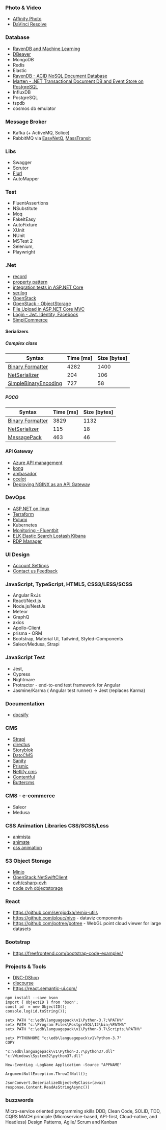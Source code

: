 ### Photo & Video
- [Affinity Photo](https://affinity.serif.com/en-us/photo/)
- [DaVinci Resolve](https://www.blackmagicdesign.com/pl/products/davinciresolve/)

### Database
- [RavenDB and Machine Learning](ravendb.net/learn/webinars/ravendb-and-machine-learning)
- [DBeaver](https://dbeaver.io/)
- MongoDB
- Redis
- Elastic
- [RavenDB - ACID NoSQL Document Database](https://ravendb.net/)
- [Marten - .NET Transactional Document DB and Event Store on PostgreSQL](https://martendb.io/)
- InfluxDB
- PostgreSQL
- tspdb
- cosmos db emulator


### Message Broker
 - Kafka (+ ActiveMQ, Solice) 
 - RabbitMQ via [EasyNetQ](https://easynetq.com/), [MassTransit](https://masstransit-project.com)

### Libs
 - Swagger
 - Scrutor
 - [Flurl](https://flurl.dev/)
 - AutoMapper

### Test
 - FluentAssertions
 - NSubstitute
 - Moq 
 - FakeItEasy
 - AutoFixture
 - XUnit 
 - NUnit 
 - MSTest 2
 - Selenium, 
 - Playwright 

### .Net
- [record](https://docs.microsoft.com/en-us/dotnet/csharp/language-reference/builtin-types/record)
- [property pattern](https://docs.microsoft.com/en-us/dotnet/csharp/language-reference/operators/patterns#property-pattern)
- [integration tests in ASP.NET Core](https://docs.microsoft.com/en-us/aspnet/core/test/integration-tests?view=aspnetcore-5.0)
- [serilog](https://github.com/datalust/dotnet6-serilog-example)
- [OpenStack](https://github.com/openstacknetsdk/openstack.net/wiki/Getting-Started-With-The-OpenStack-NET-SDK)
- [OpenStack - ObjectStorage](https://github.com/openstacknetsdk/openstack.net/blob/master/src/Samples/CSharpCodeSamples/ObjectStorageProviderExamples.cs)
- [File Upload in ASP.NET Core MVC](https://code-maze.com/file-upload-aspnetcore-mvc/)
- [Login - Jwt. Identity, Facebook](https://fullstackmark.com/post/13/jwt-authentication-with-aspnet-core-2-web-api-angular-5-net-core-identity-and-facebook-login)
- [SimplCommerce](https://github.com/simplcommerce/SimplCommerce/blob/master/src/Modules/SimplCommerce.Module.Orders/Services/OrderService.cs)

#### Serializers
##### Complex class

| Syntax | Time [ms] | Size [bytes] |
| --- | ----------- |----------- |
| [Binary Formatter](https://github.com/dotnet/standard/System.Runtime.Serialization.Formatters.Binary.cs) | 4282 |1400 |
| [NetSerializer](https://github.com/tomba/netserializer) | 204 |106 |
| [SimpleBinaryEncoding](https://github.com/real-logic/simple-binary-encoding) | 727 |58 |

##### POCO

| Syntax | Time [ms] | Size [bytes] |
| --- | ----------- |----------- |
| [Binary Formatter](https://github.com/dotnet/standard/System.Runtime.Serialization.Formatters.Binary.cs) | 3829 |1132 |
| [NetSerializer](https://github.com/tomba/netserializer) | 115 |18 |
| [MessagePack](https://github.com/neuecc/MessagePack-CSharp) | 463 |46 |


#### API Gateway
- [Azure API management](https://azure.microsoft.com/en-us/services/api-management)
- [kong](https://konghq.com/kong/)
- [ambasador](https://www.getambassador.io/)
- [ocelot](https://github.com/ThreeMammals/Ocelot)
- [Deploying NGINX as an API Gateway](https://www.nginx.com/resources/library/nginx-api-gateway-deployment)

### DevOps
 - [ASP.NET on linux](https://www.meziantou.net/publishing-an-asp-net-core-website-to-a-linux-host.htm)
 - [Terraform](https://www.terraform.io/)
 - [Pulumi](https://www.pulumi.com/)
 - Kubernetes
 - [Monitoring - Fluentbit](https://docs.fluentbit.io/manual/administration/monitoring)
 - [ELK Elastic Search Lostash Kibana](https://www.elastic.co/what-is/elk-stack)
 - [RDP Manager](https://remotedesktopmanager.com/)
### UI Design
- [Account Settings](https://dribbble.com/shots/5434357-Profile-Page-UI-Design)
- [Contact us Feedback](https://dribbble.com/shots/6500013-Message-Delivery-Confirmation-UI-Design)

### JavaScript, TypeScript, HTML5, CSS3/LESS/SCSS
- Angular RxJs
- React/Next.js
- Node.js/NestJs
- Meteor
- GraphQ
- axios
- Apollo-Client
- prisma - ORM
- Bootstrap, Material UI, Tailwind, Styled-Components
- Saleor/Medusa, Strapi

### JavaScript Test
 - Jest, 
 - Cypress
 - Nightmare
 - Protractor - end-to-end test framework for Angular
 - Jasmine/Karma ( Angular test runner) -> Jest (replaces Karma)

### Documentation
 - [docsify](https://docsify.js.org/)

### CMS
 - [Strapi](https://strapi.io/)
 - [directus](https://directus.io/)
 - [Storyblok](https://www.storyblok.com/)
 - [DatoCMS](https://www.datocms.com/)
 - [Sanity](https://www.sanity.io/)
 - [Prismic](https://prismic.io/)
 - [Netlify cms](https://www.netlifycms.org/)
 - [Contentful](https://www.contentful.com/)
 - [Buttercms](https://buttercms.com/)

### CMS - e-commerce
- Saleor
- Medusa

### CSS Animation Libraries CSS/SCSS/Less
- [animista](https://animista.net/)
- [animate](https://animate.style/)
- [css animation](http://cssanimation.io/)

### S3 Object Storage
- [Minio](https://min.io/)
- [OpenStack.NetSwiftClient](https://github.com/JeanCollas/OpenStack.NetSwiftClient)
- [ovh/csharp-ovh](https://github.com/ovh/csharp-ovh)
- [node ovh objectstorage](https://github.com/dimer47/node-ovh-objectstorage)

### React
 - https://github.com/sergiodxa/remix-utils
 - https://github.com/plouc/nivo - dataviz components
 - https://github.com/potree/potree - WebGL point cloud viewer for large datasets

### Bootstrap
 - https://freefrontend.com/bootstrap-code-examples/

### Projects & Tools
- [DNC-DShop](https://github.com/devmentors/DNC-DShop)
- [discourse](https://github.com/discourse/discourse)
- https://react.semantic-ui.com/

```
npm install --save bson 
import { ObjectID } from 'bson';
const id  = new ObjectID(); 
console.log(id.toString()); 
```

```
setx PATH "c:\edb\languagepack\v1\Python-3.7;%PATH%"
setx PATH "c:\Program Files\PostgreSQL\12\bin;%PATH%"
setx PATH "c:\edb\languagepack\v1\Python-3.7\Scripts;%PATH%"

setx PYTHONHOME "c:\edb\languagepack\v1\Python-3.7"
COPY 

"c:\edb\languagepack\v1\Python-3.7\python37.dll"
"c:\Windows\System32\python37.dll"
```

```
New-EventLog -LogName Application -Source "APPNAME"
```

```
ArgumentNullException.ThrowIfNull();

JsonConvert.DeserializeObject<MyClass>(await response.Content.ReadAsStringAsync())
```

### buzzwords
Micro-service oriented programming skills
DDD, Clean Code, SOLID, TDD, CQRS
MACH principle (Microservice-based, API-first, Cloud-native, and Headless)
Design Patterns, Agile/ Scrum and Kanban
